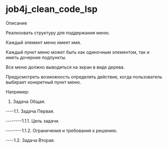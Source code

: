 # job4j_clean_code_lsp
Описание

Реализовать структуру для поддержания меню.

Каждый элемент меню имеет имя.

Каждый пункт меню может быть как одиночным элементом, так и иметь дочерние подпункты.

Все меню должно выводиться на экран в виде дерева.

Предусмотреть возможность определять действие, когда пользователь выбирает конкретный пункт меню.

Например:

1. Задача Общая.

----1.1. Задача Первая.

--------1.1.1. Цель задачи.

--------1.1.2. Ограничения и требования к решению.

----1.2. Задача Вторая.